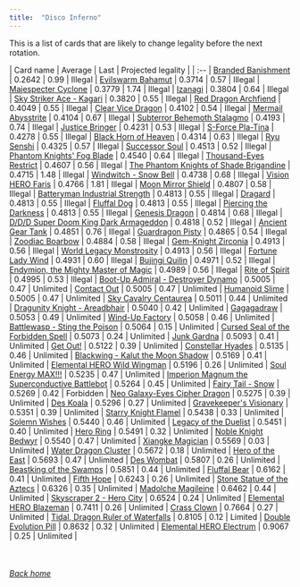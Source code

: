 ```yaml
---
title:  "Disco Inferno"
---
```


This is a list of cards that are likely to change legality before the next rotation.

| Card name | Average | Last | Projected legality |
| :-- |
[Branded Banishment](https://db.ygoprodeck.com/card/?search=Branded%20Banishment) | 0.2642 | 0.99 | Illegal |
[Evilswarm Bahamut](https://db.ygoprodeck.com/card/?search=Evilswarm%20Bahamut) | 0.3714 | 0.57 | Illegal |
[Majespecter Cyclone](https://db.ygoprodeck.com/card/?search=Majespecter%20Cyclone) | 0.3779 | 1.74 | Illegal |
[Izanagi](https://db.ygoprodeck.com/card/?search=Izanagi) | 0.3804 | 0.64 | Illegal |
[Sky Striker Ace - Kagari](https://db.ygoprodeck.com/card/?search=Sky%20Striker%20Ace%20-%20Kagari) | 0.3820 | 0.55 | Illegal |
[Red Dragon Archfiend](https://db.ygoprodeck.com/card/?search=Red%20Dragon%20Archfiend) | 0.4049 | 0.55 | Illegal |
[Clear Vice Dragon](https://db.ygoprodeck.com/card/?search=Clear%20Vice%20Dragon) | 0.4102 | 0.54 | Illegal |
[Mermail Abysstrite](https://db.ygoprodeck.com/card/?search=Mermail%20Abysstrite) | 0.4104 | 0.67 | Illegal |
[Subterror Behemoth Stalagmo](https://db.ygoprodeck.com/card/?search=Subterror%20Behemoth%20Stalagmo) | 0.4193 | 0.74 | Illegal |
[Justice Bringer](https://db.ygoprodeck.com/card/?search=Justice%20Bringer) | 0.4231 | 0.53 | Illegal |
[S-Force Pla-Tina](https://db.ygoprodeck.com/card/?search=S-Force%20Pla-Tina) | 0.4278 | 0.55 | Illegal |
[Black Horn of Heaven](https://db.ygoprodeck.com/card/?search=Black%20Horn%20of%20Heaven) | 0.4314 | 0.63 | Illegal |
[Ryu Senshi](https://db.ygoprodeck.com/card/?search=Ryu%20Senshi) | 0.4325 | 0.57 | Illegal |
[Successor Soul](https://db.ygoprodeck.com/card/?search=Successor%20Soul) | 0.4513 | 0.52 | Illegal |
[Phantom Knights' Fog Blade](https://db.ygoprodeck.com/card/?search=Phantom%20Knights'%20Fog%20Blade) | 0.4540 | 0.64 | Illegal |
[Thousand-Eyes Restrict](https://db.ygoprodeck.com/card/?search=Thousand-Eyes%20Restrict) | 0.4607 | 0.56 | Illegal |
[The Phantom Knights of Shade Brigandine](https://db.ygoprodeck.com/card/?search=The%20Phantom%20Knights%20of%20Shade%20Brigandine) | 0.4715 | 1.48 | Illegal |
[Windwitch - Snow Bell](https://db.ygoprodeck.com/card/?search=Windwitch%20-%20Snow%20Bell) | 0.4738 | 0.68 | Illegal |
[Vision HERO Faris](https://db.ygoprodeck.com/card/?search=Vision%20HERO%20Faris) | 0.4766 | 1.81 | Illegal |
[Moon Mirror Shield](https://db.ygoprodeck.com/card/?search=Moon%20Mirror%20Shield) | 0.4807 | 0.58 | Illegal |
[Batteryman Industrial Strength](https://db.ygoprodeck.com/card/?search=Batteryman%20Industrial%20Strength) | 0.4813 | 0.55 | Illegal |
[Dragard](https://db.ygoprodeck.com/card/?search=Dragard) | 0.4813 | 0.55 | Illegal |
[Fluffal Dog](https://db.ygoprodeck.com/card/?search=Fluffal%20Dog) | 0.4813 | 0.55 | Illegal |
[Piercing the Darkness](https://db.ygoprodeck.com/card/?search=Piercing%20the%20Darkness) | 0.4813 | 0.55 | Illegal |
[Genesis Dragon](https://db.ygoprodeck.com/card/?search=Genesis%20Dragon) | 0.4814 | 0.68 | Illegal |
[D/D/D Super Doom King Dark Armageddon](https://db.ygoprodeck.com/card/?search=D/D/D%20Super%20Doom%20King%20Dark%20Armageddon) | 0.4818 | 0.52 | Illegal |
[Ancient Gear Tank](https://db.ygoprodeck.com/card/?search=Ancient%20Gear%20Tank) | 0.4851 | 0.76 | Illegal |
[Guardragon Pisty](https://db.ygoprodeck.com/card/?search=Guardragon%20Pisty) | 0.4865 | 0.54 | Illegal |
[Zoodiac Boarbow](https://db.ygoprodeck.com/card/?search=Zoodiac%20Boarbow) | 0.4884 | 0.58 | Illegal |
[Gem-Knight Zirconia](https://db.ygoprodeck.com/card/?search=Gem-Knight%20Zirconia) | 0.4913 | 0.56 | Illegal |
[World Legacy Monstrosity](https://db.ygoprodeck.com/card/?search=World%20Legacy%20Monstrosity) | 0.4913 | 0.56 | Illegal |
[Fortune Lady Wind](https://db.ygoprodeck.com/card/?search=Fortune%20Lady%20Wind) | 0.4931 | 0.60 | Illegal |
[Bujingi Quilin](https://db.ygoprodeck.com/card/?search=Bujingi%20Quilin) | 0.4971 | 0.52 | Illegal |
[Endymion, the Mighty Master of Magic](https://db.ygoprodeck.com/card/?search=Endymion,%20the%20Mighty%20Master%20of%20Magic) | 0.4989 | 0.56 | Illegal |
[Rite of Spirit](https://db.ygoprodeck.com/card/?search=Rite%20of%20Spirit) | 0.4995 | 0.53 | Illegal |
[Boot-Up Admiral - Destroyer Dynamo](https://db.ygoprodeck.com/card/?search=Boot-Up%20Admiral%20-%20Destroyer%20Dynamo) | 0.5005 | 0.47 | Unlimited |
[Contact Out](https://db.ygoprodeck.com/card/?search=Contact%20Out) | 0.5005 | 0.47 | Unlimited |
[Humanoid Slime](https://db.ygoprodeck.com/card/?search=Humanoid%20Slime) | 0.5005 | 0.47 | Unlimited |
[Sky Cavalry Centaurea](https://db.ygoprodeck.com/card/?search=Sky%20Cavalry%20Centaurea) | 0.5011 | 0.44 | Unlimited |
[Dragunity Knight - Areadbhair](https://db.ygoprodeck.com/card/?search=Dragunity%20Knight%20-%20Areadbhair) | 0.5040 | 0.42 | Unlimited |
[Gagagadraw](https://db.ygoprodeck.com/card/?search=Gagagadraw) | 0.5053 | 0.49 | Unlimited |
[Wind-Up Factory](https://db.ygoprodeck.com/card/?search=Wind-Up%20Factory) | 0.5058 | 0.46 | Unlimited |
[Battlewasp - Sting the Poison](https://db.ygoprodeck.com/card/?search=Battlewasp%20-%20Sting%20the%20Poison) | 0.5064 | 0.15 | Unlimited |
[Cursed Seal of the Forbidden Spell](https://db.ygoprodeck.com/card/?search=Cursed%20Seal%20of%20the%20Forbidden%20Spell) | 0.5073 | 0.24 | Unlimited |
[Junk Gardna](https://db.ygoprodeck.com/card/?search=Junk%20Gardna) | 0.5093 | 0.41 | Unlimited |
[Get Out!](https://db.ygoprodeck.com/card/?search=Get%20Out!) | 0.5122 | 0.39 | Unlimited |
[Constellar Hyades](https://db.ygoprodeck.com/card/?search=Constellar%20Hyades) | 0.5135 | 0.46 | Unlimited |
[Blackwing - Kalut the Moon Shadow](https://db.ygoprodeck.com/card/?search=Blackwing%20-%20Kalut%20the%20Moon%20Shadow) | 0.5169 | 0.41 | Unlimited |
[Elemental HERO Wild Wingman](https://db.ygoprodeck.com/card/?search=Elemental%20HERO%20Wild%20Wingman) | 0.5196 | 0.26 | Unlimited |
[Soul Energy MAX!!!](https://db.ygoprodeck.com/card/?search=Soul%20Energy%20MAX!!!) | 0.5235 | 0.47 | Unlimited |
[Imperion Magnum the Superconductive Battlebot](https://db.ygoprodeck.com/card/?search=Imperion%20Magnum%20the%20Superconductive%20Battlebot) | 0.5264 | 0.45 | Unlimited |
[Fairy Tail - Snow](https://db.ygoprodeck.com/card/?search=Fairy%20Tail%20-%20Snow) | 0.5269 | 0.42 | Forbidden |
[Neo Galaxy-Eyes Cipher Dragon](https://db.ygoprodeck.com/card/?search=Neo%20Galaxy-Eyes%20Cipher%20Dragon) | 0.5275 | 0.39 | Unlimited |
[Des Koala](https://db.ygoprodeck.com/card/?search=Des%20Koala) | 0.5296 | 0.27 | Unlimited |
[Gravekeeper's Visionary](https://db.ygoprodeck.com/card/?search=Gravekeeper's%20Visionary) | 0.5351 | 0.39 | Unlimited |
[Starry Knight Flamel](https://db.ygoprodeck.com/card/?search=Starry%20Knight%20Flamel) | 0.5438 | 0.33 | Unlimited |
[Solemn Wishes](https://db.ygoprodeck.com/card/?search=Solemn%20Wishes) | 0.5440 | 0.46 | Unlimited |
[Legacy of the Duelist](https://db.ygoprodeck.com/card/?search=Legacy%20of%20the%20Duelist) | 0.5451 | 0.40 | Unlimited |
[Hero Ring](https://db.ygoprodeck.com/card/?search=Hero%20Ring) | 0.5491 | 0.32 | Unlimited |
[Noble Knight Bedwyr](https://db.ygoprodeck.com/card/?search=Noble%20Knight%20Bedwyr) | 0.5540 | 0.47 | Unlimited |
[Xiangke Magician](https://db.ygoprodeck.com/card/?search=Xiangke%20Magician) | 0.5569 | 0.03 | Unlimited |
[Water Dragon Cluster](https://db.ygoprodeck.com/card/?search=Water%20Dragon%20Cluster) | 0.5672 | 0.18 | Unlimited |
[Hero of the East](https://db.ygoprodeck.com/card/?search=Hero%20of%20the%20East) | 0.5693 | 0.47 | Unlimited |
[Des Wombat](https://db.ygoprodeck.com/card/?search=Des%20Wombat) | 0.5807 | 0.26 | Unlimited |
[Beastking of the Swamps](https://db.ygoprodeck.com/card/?search=Beastking%20of%20the%20Swamps) | 0.5851 | 0.44 | Unlimited |
[Fluffal Bear](https://db.ygoprodeck.com/card/?search=Fluffal%20Bear) | 0.6162 | 0.41 | Unlimited |
[Fifth Hope](https://db.ygoprodeck.com/card/?search=Fifth%20Hope) | 0.6243 | 0.26 | Unlimited |
[Stone Statue of the Aztecs](https://db.ygoprodeck.com/card/?search=Stone%20Statue%20of%20the%20Aztecs) | 0.6326 | 0.35 | Unlimited |
[Madolche Magileine](https://db.ygoprodeck.com/card/?search=Madolche%20Magileine) | 0.6462 | 0.44 | Unlimited |
[Skyscraper 2 - Hero City](https://db.ygoprodeck.com/card/?search=Skyscraper%202%20-%20Hero%20City) | 0.6524 | 0.24 | Unlimited |
[Elemental HERO Blazeman](https://db.ygoprodeck.com/card/?search=Elemental%20HERO%20Blazeman) | 0.7411 | 0.26 | Unlimited |
[Crass Clown](https://db.ygoprodeck.com/card/?search=Crass%20Clown) | 0.7664 | 0.27 | Unlimited |
[Tidal, Dragon Ruler of Waterfalls](https://db.ygoprodeck.com/card/?search=Tidal,%20Dragon%20Ruler%20of%20Waterfalls) | 0.8105 | 0.12 | Limited |
[Double Evolution Pill](https://db.ygoprodeck.com/card/?search=Double%20Evolution%20Pill) | 0.8632 | 0.32 | Unlimited |
[Elemental HERO Electrum](https://db.ygoprodeck.com/card/?search=Elemental%20HERO%20Electrum) | 0.9067 | 0.25 | Unlimited |

<br>

###### [Back home](index)